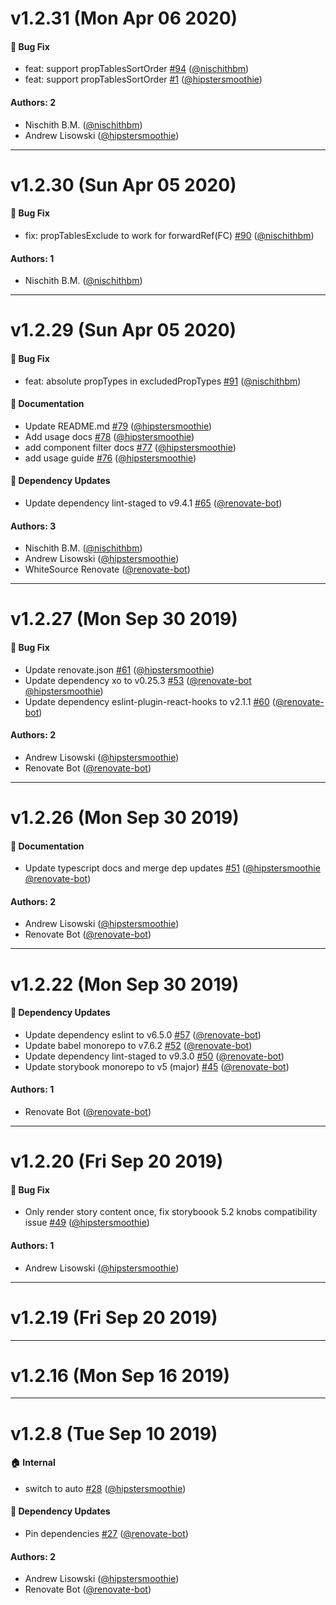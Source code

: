 # v1.2.31 (Mon Apr 06 2020)

#### 🐛  Bug Fix

- feat: support propTablesSortOrder [#94](https://github.com/hipstersmoothie/storybook-addon-react-docgen/pull/94) ([@nischithbm](https://github.com/nischithbm))
- feat: support propTablesSortOrder [#1](https://github.com/hipstersmoothie/storybook-addon-react-docgen/pull/1) ([@hipstersmoothie](https://github.com/hipstersmoothie))

#### Authors: 2

- Nischith B.M. ([@nischithbm](https://github.com/nischithbm))
- Andrew Lisowski ([@hipstersmoothie](https://github.com/hipstersmoothie))

---

# v1.2.30 (Sun Apr 05 2020)

#### 🐛  Bug Fix

- fix: propTablesExclude to work for forwardRef(FC) [#90](https://github.com/hipstersmoothie/storybook-addon-react-docgen/pull/90) ([@nischithbm](https://github.com/nischithbm))

#### Authors: 1

- Nischith B.M. ([@nischithbm](https://github.com/nischithbm))

---

# v1.2.29 (Sun Apr 05 2020)

#### 🐛  Bug Fix

- feat: absolute propTypes in excludedPropTypes [#91](https://github.com/hipstersmoothie/storybook-addon-react-docgen/pull/91) ([@nischithbm](https://github.com/nischithbm))

#### 📝  Documentation

- Update README.md [#79](https://github.com/hipstersmoothie/storybook-addon-react-docgen/pull/79) ([@hipstersmoothie](https://github.com/hipstersmoothie))
- Add usage docs [#78](https://github.com/hipstersmoothie/storybook-addon-react-docgen/pull/78) ([@hipstersmoothie](https://github.com/hipstersmoothie))
- add component filter docs [#77](https://github.com/hipstersmoothie/storybook-addon-react-docgen/pull/77) ([@hipstersmoothie](https://github.com/hipstersmoothie))
- add usage guide [#76](https://github.com/hipstersmoothie/storybook-addon-react-docgen/pull/76) ([@hipstersmoothie](https://github.com/hipstersmoothie))

#### 🔩 Dependency Updates

- Update dependency lint-staged to v9.4.1 [#65](https://github.com/hipstersmoothie/storybook-addon-react-docgen/pull/65) ([@renovate-bot](https://github.com/renovate-bot))

#### Authors: 3

- Nischith B.M. ([@nischithbm](https://github.com/nischithbm))
- Andrew Lisowski ([@hipstersmoothie](https://github.com/hipstersmoothie))
- WhiteSource Renovate ([@renovate-bot](https://github.com/renovate-bot))

---

# v1.2.27 (Mon Sep 30 2019)

#### 🐛  Bug Fix

- Update renovate.json [#61](https://github.com/hipstersmoothie/storybook-addon-react-docgen/pull/61) ([@hipstersmoothie](https://github.com/hipstersmoothie))
- Update dependency xo to v0.25.3 [#53](https://github.com/hipstersmoothie/storybook-addon-react-docgen/pull/53) ([@renovate-bot](https://github.com/renovate-bot) [@hipstersmoothie](https://github.com/hipstersmoothie))
- Update dependency eslint-plugin-react-hooks to v2.1.1 [#60](https://github.com/hipstersmoothie/storybook-addon-react-docgen/pull/60) ([@renovate-bot](https://github.com/renovate-bot))

#### Authors: 2

- Andrew Lisowski ([@hipstersmoothie](https://github.com/hipstersmoothie))
- Renovate Bot ([@renovate-bot](https://github.com/renovate-bot))

---

# v1.2.26 (Mon Sep 30 2019)

#### 📝  Documentation

- Update typescript docs and merge dep updates [#51](https://github.com/hipstersmoothie/storybook-addon-react-docgen/pull/51) ([@hipstersmoothie](https://github.com/hipstersmoothie) [@renovate-bot](https://github.com/renovate-bot))

#### Authors: 2

- Andrew Lisowski ([@hipstersmoothie](https://github.com/hipstersmoothie))
- Renovate Bot ([@renovate-bot](https://github.com/renovate-bot))

---

# v1.2.22 (Mon Sep 30 2019)

#### 🔩 Dependency Updates

- Update dependency eslint to v6.5.0 [#57](https://github.com/hipstersmoothie/storybook-addon-react-docgen/pull/57) ([@renovate-bot](https://github.com/renovate-bot))
- Update babel monorepo to v7.6.2 [#52](https://github.com/hipstersmoothie/storybook-addon-react-docgen/pull/52) ([@renovate-bot](https://github.com/renovate-bot))
- Update dependency lint-staged to v9.3.0 [#50](https://github.com/hipstersmoothie/storybook-addon-react-docgen/pull/50) ([@renovate-bot](https://github.com/renovate-bot))
- Update storybook monorepo to v5 (major) [#45](https://github.com/hipstersmoothie/storybook-addon-react-docgen/pull/45) ([@renovate-bot](https://github.com/renovate-bot))

#### Authors: 1

- Renovate Bot ([@renovate-bot](https://github.com/renovate-bot))

---

# v1.2.20 (Fri Sep 20 2019)

#### 🐛  Bug Fix

- Only render story content once, fix storyboook 5.2 knobs compatibility issue [#49](https://github.com/hipstersmoothie/storybook-addon-react-docgen/pull/49) ([@hipstersmoothie](https://github.com/hipstersmoothie))

#### Authors: 1

- Andrew Lisowski ([@hipstersmoothie](https://github.com/hipstersmoothie))

---

# v1.2.19 (Fri Sep 20 2019)



---

# v1.2.16 (Mon Sep 16 2019)



---

# v1.2.8 (Tue Sep 10 2019)

#### 🏠  Internal

- switch to auto [#28](https://github.com/hipstersmoothie/storybook-addon-react-docgen/pull/28) ([@hipstersmoothie](https://github.com/hipstersmoothie))

#### 🔩 Dependency Updates

- Pin dependencies [#27](https://github.com/hipstersmoothie/storybook-addon-react-docgen/pull/27) ([@renovate-bot](https://github.com/renovate-bot))

#### Authors: 2

- Andrew Lisowski ([@hipstersmoothie](https://github.com/hipstersmoothie))
- Renovate Bot ([@renovate-bot](https://github.com/renovate-bot))
